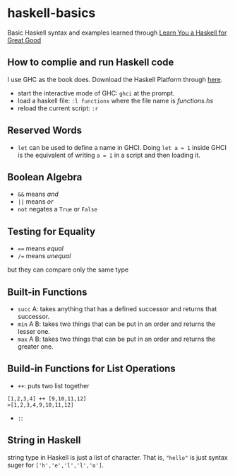 # haskell-basics
Basic Haskell syntax and examples learned through [Learn You a Haskell for Great Good](http://learnyouahaskell.com/)

## How to complie and run Haskell code
I use GHC as the book does. Download the Haskell Platform through [here](https://www.haskell.org/platform/).

+ start the interactive mode of GHC: `ghci` at the prompt. 
+ load a haskell file: `:l functions` where the file name is *functions.hs*
+ reload the current script: `:r`

## Reserved Words
+ `let` can be used to define a name in GHCI. Doing `let a = 1` inside GHCI is the equivalent of writing `a = 1` in a script and then loading it. 

## Boolean Algebra
+ `&&` means *and*
+ `||` means *or*
+ `not` negates a `True` or `False` 

## Testing for Equality
+ `==` means *equal*
+ `/=` means *unequal* 

but they can compare only the same type

## Built-in Functions
+ `succ` A: takes anything that has a defined successor and returns that successor. 
+ `min` A B: takes two things that can be put in an order and returns the lesser one.
+ `max` A B: takes two things that can be put in an order and returns the greater one.

## Build-in Functions for List Operations
+ `++`: puts two list together 
```
[1,2,3,4] ++ [9,10,11,12]
>[1,2,3,4,9,10,11,12]
```
+ `:`: 

## String in Haskell
string type in Haskell is just a list of character. That is, `"hello"` is just syntax suger for `['h','e','l','l','o']`.
